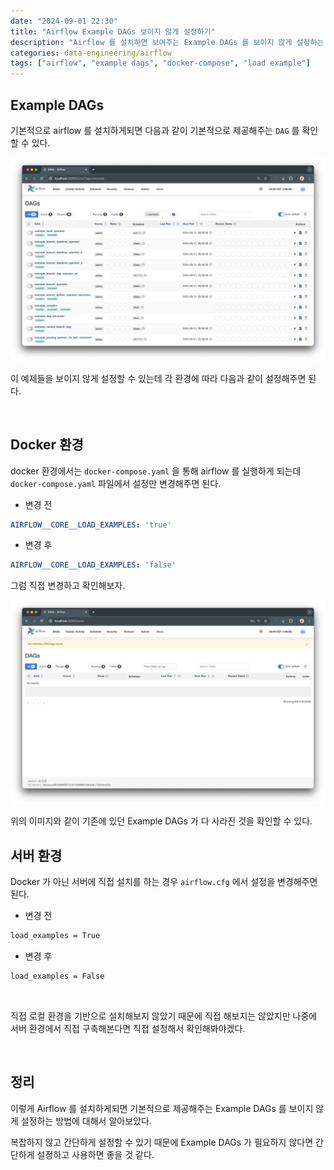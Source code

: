 ```yaml
---
date: "2024-09-01 22:30"
title: "Airflow Example DAGs 보이지 않게 설정하기"
description: "Airflow 를 설치하면 보여주는 Example DAGs 를 보이지 않게 설정하는 방법"
categories: data-engineering/airflow
tags: ["airflow", "example dags", "docker-compose", "load example"]
---
```


## Example DAGs

기본적으로 airflow 를 설치하게되면 다음과 같이 기본적으로 제공해주는 `DAG` 를 확인할 수 있다.  

![](image.png)

이 예제들을 보이지 않게 설정할 수 있는데 각 환경에 따라 다음과 같이 설정해주면 된다.  

<br>

## Docker 환경

docker 환경에서는 `docker-compose.yaml` 을 통해 airflow 를 실행하게 되는데 `docker-compose.yaml` 파일에서 설정만 변경해주면 된다.  

- 변경 전

```yaml
AIRFLOW__CORE__LOAD_EXAMPLES: 'true'
```

- 변경 후 

```yaml
AIRFLOW__CORE__LOAD_EXAMPLES: 'false'
```

그럼 직접 변경하고 확인해보자.  

![](image2.png)

위의 이미지와 같이 기존에 있던 Example DAGs 가 다 사라진 것을 확인할 수 있다.  

## 서버 환경

Docker 가 아닌 서버에 직접 설치를 하는 경우 `airflow.cfg` 에서 설정을 변경해주면 된다.  

- 변경 전

```bash
load_examples = True
```

- 변경 후

```bash
load_examples = False​
```

<br>

직접 로컬 환경을 기반으로 설치해보지 않았기 때문에 직접 해보지는 않았지만 나중에 서버 환경에서 직접 구축해본다면 직접 설정해서 확인해봐야겠다.  

<br>

## 정리

이렇게 Airflow 를 설치하게되면 기본적으로 제공해주는 Example DAGs 를 보이지 않게 설정하는 방법에 대해서 알아보았다.  

복잡하지 않고 간단하게 설정할 수 있기 때문에 Example DAGs 가 필요하지 않다면 간단하게 설정하고 사용하면 좋을 것 같다.  